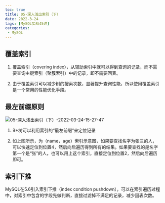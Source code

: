 ```yaml
---
toc: true
title: 05-深入浅出索引（下）
date: 2022-3-24
tags: [MySQL实战45讲]
categories:
 - MySQL
---
```


## 覆盖索引

1. 覆盖索引（covering index），从辅助索引中就可以得到查询的记录，而不需要查询主键索引（聚簇索引）中的记录，即不需要回表。

2. 由于覆盖索引可以减少树的搜索次数，显著提升查询性能，所以使用覆盖索引是一个常用的性能优化手段。

## 最左前缀原则

![05-深入浅出索引（下）-2022-03-24-15-27-47](https://imagecontainter-1309978559.cos.ap-chengdu.myqcloud.com/blogimages/05-深入浅出索引（下）-2022-03-24-15-27-47.png)

1. B+树可以利用索引的“最左前缀”来定位记录

2. 如上图所示，为（name，age）索引示意图，如果要查找名字为张三的人，可以快速定位到位置4，然后向后遍历得到所有的结果。如果要查找的是名字第一个是“张”的人，也可以用上这个索引，直接定位到位置2，然后向后遍历即可。

## 索引下推

MySQL在5.6引入索引下推（index condition pushdown），可以在索引遍历过程中，对索引中包含的字段先做判断，直接过滤掉不满足的记录，减少回表次数。



